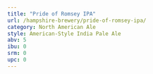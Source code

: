 ```yaml
---
title: "Pride of Romsey IPA"
url: /hampshire-brewery/pride-of-romsey-ipa/
category: North American Ale
style: American-Style India Pale Ale
abv: 5
ibu: 0
srm: 0
upc: 0
---
```


